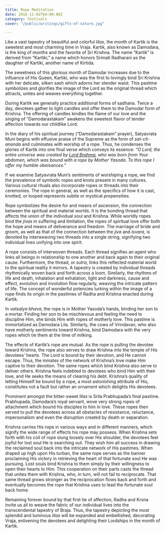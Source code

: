 ```yaml
---
title: Rope Meditation
date: 2016-11-02T04:00:00Z
category: festivals
cover: "/public/writings/gifts-of-nature.jpg"

---
```

Like a vast tapestry of beautiful and colorful _lilas_, the month of Kartik is the sweetest and most charming time in Vraja. Kartik, also known as Damodara, is the king of months and the favorite of Sri Krishna. The name “Kartik” is derived from “Kartiki,” a name which honors Srimati Radharani as the daughter of Kartiki, another name of Kirtida.

The sweetness of this glorious month of Damodar increases due to the influence of His Queen, Kartiki, who was the first to lovingly bind Sri Krishna with her delicate, silken sash which adorns her slender waist. This pastime symbolizes and glorifies the image of the Lord as the original thread which attracts, unites and weaves everything together.

During Kartik we generally practice additional forms of sadhana. Twice a day, devotees gather to light candles and offer them to the Damodar form of Krishna. The offering of candles kindles the flame of our love and the singing of “Damodarastakam” awakens the sweetest flavor of tender affection towards our childlike Lord.

In the diary of his spiritual journey (“Damodarastakam” prayer), Satyavrata Muni begins with effusive praise of the Supreme as the form of _sat-cit-ananda_ and culminates with worship of a rope. Thus, he condenses the glories of Kartik into one final verse which conveys its essence: _“O Lord, the entire universe was created by_ [_Lord Brahma_](http://www.krishna.com/info/brahma)_, who was born from Your abdomen, which was bound with a rope by Mother Yasoda. To this rope I offer my humble obeisances.”_

If we examine Satyavrata Muni’s sentiments of worshiping a rope, we find the prevalence of symbolic ropes and knots present in many cultures. Various cultural rituals also incorporate ropes or threads into their ceremonies. The rope in general, as well as the specifics of how it is cast, knotted, or looped represents subtle or mystical propensities.

Rope symbolizes the desire for and means of ascension, the connection between the spiritual and material worlds. It is the bonding thread that affects the union of the individual soul and Krishna. While worldly ropes bind the _jivas_ in suffering and limitation, the ropes of spiritual love offer both the hope and means of deliverance and freedom. The marriage of bride and groom, as well as that of the connection between the _jiva_ and _Isvara_, is denoted by interweaving two threads into a single string, signifying two individual lives unifying into one spirit.

A rope consists of interwoven threads. Each thread signifies an agent who links all beings in relationship to one another and back again to their original cause. Furthermore, the thread, or _sutra_, links this reflected material world to the spiritual reality it mirrors. A tapestry is created by individual threads rhythmically woven back and forth across a loom. Similarly, the rhythms of life and death, inhalation and exhalation, light and darkness, cause and effect, evolution and involution flow regularly, weaving the intricate pattern of life. The concept of wonderful potencies lurking within the image of a rope finds its origin in the pastimes of Radha and Krishna enacted during Kartik.

In _vatsalya bhava_, the rope is in Mother Yasoda’s hands, binding her son to a mortar. Finding her son to be mischievous and feeling the need to discipline Him, she binds Him with ropes of motherly love. This pastime is immortalized as Damodara Lila. Similarly, the cows of Vrindavan, who also have motherly sentiments toward Krishna, bind Damodara with the very ropes which tie them at the time of milking.

The effects of Kartik’s rope are mutual. As the rope is pulling the devotee toward Krishna, the rope also serves to draw Krishna into the temple of His devotees’ hearts. The Lord is bound by their devotion, and He cannot escape. Thus, the inmates of the network of Krishna’s love make Him captive to their devotion. The same ropes which bind Krishna also serve to deliver others. Krishna feels indebted to devotees who bind Him with their love, and He seeks the means of clearing his debt. Krishna’s quality of letting Himself be bound by a rope, a most astonishing attribute of His, constitutes not a fault but rather an ornament which delights His devotees.

Prominent amongst the bitter-sweet _lilas_ is Srila Prabhupada’s final pastime. Prabhupada, Damodara’s royal servant, wove very strong ropes of attachment which bound his disciples to him in love. These ropes then served to pull the devotees across all obstacles of resistance, reluctance, impersonalism and even the disruption created by death or separation.

Krishna carries His rope in various ways and in different manners, which signify the wide range of effects his rope may possess. When Krishna sets forth with his coil of rope slung loosely over His shoulder, the devotees feel joyful for lost soul He is searching out. They wish him all success in drawing the reclaimed soul back into the intricate network of His pastimes. When draped up high upon His turban, the same rope serves as the banner proclaiming His victory in retrieving the heart of that fortunate soul He was pursuing. Lost souls bind Krishna to them simply by their willingness to open their hearts to Him. This cooperation on their parts casts the thread that unites them with Krishna, who, in turn, will not fail to reciprocate. That same thread grows stronger as the reciprocation flows back and forth and eventually becomes the rope that Krishna uses to lead the fortunate soul back home.

Remaining forever bound by that first tie of affection, Radha and Krsna invite us all to weave the fabric of our individual lives into the transcendental tapestry of Braja. Thus, the tapestry depicting the most splendid and luminous _lilas_ will be expanded and embellished, decorating Vraja, enlivening the devotees and delighting their Lordships in the month of Kartik.